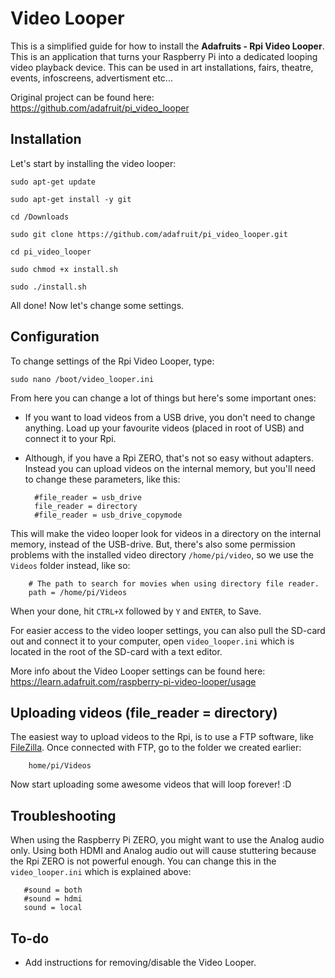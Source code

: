 # Video Looper
This is a simplified guide for how to install the **Adafruits - Rpi Video Looper**. This is an application that turns your Raspberry Pi into a dedicated looping video playback device. This can be used in art installations, fairs, theatre, events, infoscreens, advertisment etc...

Original project can be found here: https://github.com/adafruit/pi_video_looper

## Installation

Let's start by installing the video looper:

    sudo apt-get update
      
    sudo apt-get install -y git

    cd /Downloads

    sudo git clone https://github.com/adafruit/pi_video_looper.git
       
    cd pi_video_looper
       
    sudo chmod +x install.sh
       
    sudo ./install.sh

All done! Now let's change some settings.

## Configuration

To change settings of the Rpi Video Looper, type:

    sudo nano /boot/video_looper.ini

From here you can change a lot of things but here's some important ones:

* If you want to load videos from a USB drive, you don't need to change anything. Load up your favourite videos (placed in root of USB) and connect it to your Rpi.
* Although, if you have a Rpi ZERO, that's not so easy without adapters. Instead you can upload videos on the internal memory, but you'll need to change these parameters, like this:

        #file_reader = usb_drive
        file_reader = directory
        #file_reader = usb_drive_copymode

This will make the video looper look for videos in a directory on the internal memory, instead of the USB-drive. But, there's also some permission problems with the installed video directory `/home/pi/video`, so we use the `Videos` folder instead, like so:

        # The path to search for movies when using directory file reader.
        path = /home/pi/Videos

When your done, hit `CTRL+X` followed by `Y` and `ENTER`, to Save. 

For easier access to the video looper settings, you can also pull the SD-card out and connect it to your computer, open `video_looper.ini` which is located in the root of the SD-card with a text editor.

More info about the Video Looper settings can be found here: https://learn.adafruit.com/raspberry-pi-video-looper/usage

## Uploading videos (file_reader = directory)

The easiest way to upload videos to the Rpi, is to use a FTP software, like [FileZilla](https://filezilla-project.org/). Once connected with FTP, go to the folder we created earlier:
      
        home/pi/Videos
        
Now start uploading some awesome videos that will loop forever! :D
       
## Troubleshooting

When using the Raspberry Pi ZERO, you might want to use the Analog audio only. Using both HDMI and Analog audio out will cause stuttering because the Rpi ZERO is not powerful enough. You can change this in the `video_looper.ini` which is explained above:

       #sound = both
       #sound = hdmi
       sound = local

## To-do

- Add instructions for removing/disable the Video Looper.








